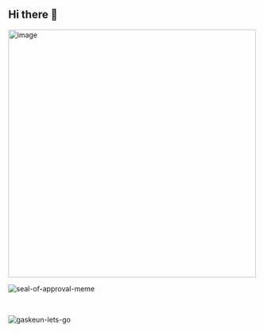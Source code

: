 ## Hi there 👋
<img width="498" height="498" alt="image" src="https://github.com/user-attachments/assets/ed31e754-57ca-4c68-9605-591ef033d4c5" />
<br/>

![seal-of-approval-meme](https://github.com/user-attachments/assets/864cb21d-5ae2-4fa6-97b6-f70b69454b1d)

<br/>


![gaskeun-lets-go](https://github.com/user-attachments/assets/f8d9d58d-4062-4924-807e-06a58150023a)


<!--
**maharce/maharce** is a ✨ _special_ ✨ repository because its `README.md` (this file) appears on your GitHub profile.

Here are some ideas to get you started:

- 🔭 I’m currently working on ...
- 🌱 I’m currently learning ...
- 👯 I’m looking to collaborate on ...
- 🤔 I’m looking for help with ...
- 💬 Ask me about ...
- 📫 How to reach me: ...
- 😄 Pronouns: ...
- ⚡ Fun fact: ...
-->
